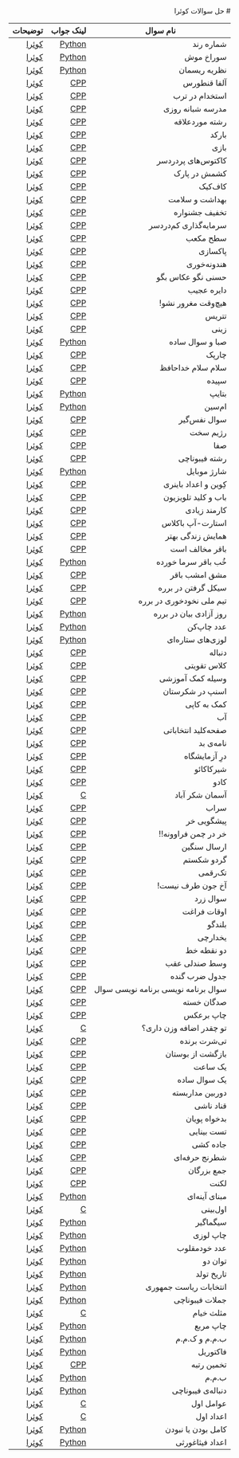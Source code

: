 
<div dir="rtl" markdown="1">
# حل سوالات کوئرا


        
 |نام سوال|لینک جواب|توضیحات
|-|-|-|
 شماره رند|[Python](/Solutions/91713.py) |[کوئرا](https://quera.org/problemset/91713/)
 سوراخ موش|[Python](/Solutions/91712.py) |[کوئرا](https://quera.org/problemset/91712/)
 نظریه ریسمان|[Python](/Solutions/83360.py) |[کوئرا](https://quera.org/problemset/83360/)
 آلفا قنطورس|[CPP](/Solutions/66859.cpp) |[کوئرا](https://quera.org/problemset/66859/)
 استخدام در ترب|[CPP](/Solutions/62455.cpp) |[کوئرا](https://quera.org/problemset/62455/)
 مدرسه شبانه روزی|[CPP](/Solutions/61038.cpp) |[کوئرا](https://quera.org/problemset/61038/)
 رشته موردعلاقه|[CPP](/Solutions/52546.cpp) |[کوئرا](https://quera.org/problemset/52546/)
 بارکد|[CPP](/Solutions/52544.cpp) |[کوئرا](https://quera.org/problemset/52544/)
 بازی|[CPP](/Solutions/52543.cpp) |[کوئرا](https://quera.org/problemset/52543/)
 کاکتوس‌های پردردسر|[CPP](/Solutions/52542.cpp) |[کوئرا](https://quera.org/problemset/52542/)
 کشمش در پارک|[CPP](/Solutions/51867.cpp) |[کوئرا](https://quera.org/problemset/51867/)
 کاف‌کیک|[CPP](/Solutions/51866.cpp) |[کوئرا](https://quera.org/problemset/51866/)
 بهداشت و سلامت|[CPP](/Solutions/51865.cpp) |[کوئرا](https://quera.org/problemset/51865/)
 تخفیف جشنواره|[CPP](/Solutions/44080.cpp) |[کوئرا](https://quera.org/problemset/44080/)
 سرمایه‌گذاری کم‌دردسر|[CPP](/Solutions/44074.cpp) |[کوئرا](https://quera.org/problemset/44074/)
 سطح مکعب|[CPP](/Solutions/44072.cpp) |[کوئرا](https://quera.org/problemset/44072/)
 پاکسازی|[CPP](/Solutions/35254.cpp) |[کوئرا](https://quera.org/problemset/35254/)
 هندونه‌خوری|[CPP](/Solutions/35253.cpp) |[کوئرا](https://quera.org/problemset/35253/)
 حسنی نگو عکاس بگو|[CPP](/Solutions/34082.cpp) |[کوئرا](https://quera.org/problemset/34082/)
 دایره عجیب|[CPP](/Solutions/34081.cpp) |[کوئرا](https://quera.org/problemset/34081/)
 هیچ‌وقت مغرور نشو!|[CPP](/Solutions/33046.cpp) |[کوئرا](https://quera.org/problemset/33046/)
 تتریس|[CPP](/Solutions/33025.cpp) |[کوئرا](https://quera.org/problemset/33025/)
 زینی|[CPP](/Solutions/33023.cpp) |[کوئرا](https://quera.org/problemset/33023/)
 صبا و سوال ساده|[Python](/Solutions/31025.py) |[کوئرا](https://quera.org/problemset/31025/)
 چارپک|[CPP](/Solutions/31022.cpp) |[کوئرا](https://quera.org/problemset/31022/)
 سلام سلام خداحافظ|[CPP](/Solutions/31021.cpp) |[کوئرا](https://quera.org/problemset/31021/)
 سپیده|[CPP](/Solutions/31020.cpp) |[کوئرا](https://quera.org/problemset/31020/)
 بتایپ|[Python](/Solutions/28948.py) |[کوئرا](https://quera.org/problemset/28948/)
 ام‌سین|[Python](/Solutions/28947.py) |[کوئرا](https://quera.org/problemset/28947/)
 سوال نفس‌گیر|[CPP](/Solutions/26651.cpp) |[کوئرا](https://quera.org/problemset/26651/)
 رژیم سخت|[CPP](/Solutions/20256.cpp) |[کوئرا](https://quera.org/problemset/20256/)
 صفا|[CPP](/Solutions/17679.cpp) |[کوئرا](https://quera.org/problemset/17679/)
 رشته فیبوناچی|[CPP](/Solutions/17675.cpp) |[کوئرا](https://quera.org/problemset/17675/)
 شارژ موبایل|[Python](/Solutions/17244.py) |[کوئرا](https://quera.org/problemset/17244/)
 کِوین و اعداد باینری|[CPP](/Solutions/14583.cpp) |[کوئرا](https://quera.org/problemset/14583/)
 باب و کلید تلویزیون|[CPP](/Solutions/14580.cpp) |[کوئرا](https://quera.org/problemset/14580/)
 کارمند زیادی|[CPP](/Solutions/10636.cpp) |[کوئرا](https://quera.org/problemset/10636/)
 استارت-آپ باکلاس|[CPP](/Solutions/10326.cpp) |[کوئرا](https://quera.org/problemset/10326/)
 همایش زندگی بهتر|[CPP](/Solutions/10325.cpp) |[کوئرا](https://quera.org/problemset/10325/)
 باقر مخالف است|[CPP](/Solutions/10233.cpp) |[کوئرا](https://quera.org/problemset/10233/)
 خُب باقر سرما خورده|[Python](/Solutions/10231.py) |[کوئرا](https://quera.org/problemset/10231/)
 مشق امشب باقر|[CPP](/Solutions/10230.cpp) |[کوئرا](https://quera.org/problemset/10230/)
 سیکل گرفتن در برره|[CPP](/Solutions/10166.cpp) |[کوئرا](https://quera.org/problemset/10166/)
 تیم ملی نخودخوری در برره|[CPP](/Solutions/10163.cpp) |[کوئرا](https://quera.org/problemset/10163/)
 روز آزادی بیان در برره|[Python](/Solutions/10162.py) |[کوئرا](https://quera.org/problemset/10162/)
 عدد چاپ‌کن|[Python](/Solutions/9774.py) |[کوئرا](https://quera.org/problemset/9774/)
 لوزی‌های ستاره‌ای|[Python](/Solutions/9773.py) |[کوئرا](https://quera.org/problemset/9773/)
 دنباله|[CPP](/Solutions/9057.cpp) |[کوئرا](https://quera.org/problemset/9057/)
 کلاس تقویتی|[CPP](/Solutions/9022.cpp) |[کوئرا](https://quera.org/problemset/9022/)
 وسیله کمک آموزشی|[CPP](/Solutions/9021.cpp) |[کوئرا](https://quera.org/problemset/9021/)
 اسنپ در شکرستان|[CPP](/Solutions/8938.cpp) |[کوئرا](https://quera.org/problemset/8938/)
 کمک به کاپی|[CPP](/Solutions/8838.cpp) |[کوئرا](https://quera.org/problemset/8838/)
 آب|[CPP](/Solutions/8527.cpp) |[کوئرا](https://quera.org/problemset/8527/)
 صفحه‌کلید انتخاباتی|[CPP](/Solutions/7998.cpp) |[کوئرا](https://quera.org/problemset/7998/)
 نامه‌ی بد|[CPP](/Solutions/7609.cpp) |[کوئرا](https://quera.org/problemset/7609/)
 درِ آزمایشگاه|[CPP](/Solutions/6404.cpp) |[کوئرا](https://quera.org/problemset/6404/)
 شیرکاکائو|[CPP](/Solutions/6395.cpp) |[کوئرا](https://quera.org/problemset/6395/)
 کادو|[CPP](/Solutions/6142.cpp) |[کوئرا](https://quera.org/problemset/6142/)
 آسمان شکر آباد|[C](/Solutions/6082.c) |[کوئرا](https://quera.org/problemset/6082/)
 سراب|[CPP](/Solutions/4067.cpp) |[کوئرا](https://quera.org/problemset/4067/)
 پیشگویی خر|[CPP](/Solutions/4066.cpp) |[کوئرا](https://quera.org/problemset/4066/)
 خر در چمن فراوونه!!|[CPP](/Solutions/4065.cpp) |[کوئرا](https://quera.org/problemset/4065/)
 ارسال سنگین|[CPP](/Solutions/3558.cpp) |[کوئرا](https://quera.org/problemset/3558/)
 گردو شکستم|[CPP](/Solutions/3540.cpp) |[کوئرا](https://quera.org/problemset/3540/)
 تک‌رقمی|[CPP](/Solutions/3539.cpp) |[کوئرا](https://quera.org/problemset/3539/)
 آخ جون طرف نیست!|[CPP](/Solutions/3538.cpp) |[کوئرا](https://quera.org/problemset/3538/)
 سوال زرد|[CPP](/Solutions/3537.cpp) |[کوئرا](https://quera.org/problemset/3537/)
 اوقات فراغت|[CPP](/Solutions/3431.cpp) |[کوئرا](https://quera.org/problemset/3431/)
 بلندگو|[CPP](/Solutions/3430.cpp) |[کوئرا](https://quera.org/problemset/3430/)
 یخدارچی|[CPP](/Solutions/3429.cpp) |[کوئرا](https://quera.org/problemset/3429/)
 دو نقطه خط|[CPP](/Solutions/3414.cpp) |[کوئرا](https://quera.org/problemset/3414/)
 وسط صندلی عقب|[CPP](/Solutions/3412.cpp) |[کوئرا](https://quera.org/problemset/3412/)
 جدول ضرب گنده|[CPP](/Solutions/3409.cpp) |[کوئرا](https://quera.org/problemset/3409/)
 سوال برنامه نویسی برنامه نویسی سوال|[CPP](/Solutions/3408.cpp) |[کوئرا](https://quera.org/problemset/3408/)
 صدگان خسته|[CPP](/Solutions/3406.cpp) |[کوئرا](https://quera.org/problemset/3406/)
 چاپ برعکس|[CPP](/Solutions/3405.cpp) |[کوئرا](https://quera.org/problemset/3405/)
 تو چقدر اضافه وزن داری؟|[C](/Solutions/3404.c) |[کوئرا](https://quera.org/problemset/3404/)
 تی‌شرت برنده|[CPP](/Solutions/3107.cpp) |[کوئرا](https://quera.org/problemset/3107/)
 بازگشت از بوستان|[CPP](/Solutions/3029.cpp) |[کوئرا](https://quera.org/problemset/3029/)
 یک ساعت|[CPP](/Solutions/2886.cpp) |[کوئرا](https://quera.org/problemset/2886/)
 یک سوال ساده|[CPP](/Solutions/2885.cpp) |[کوئرا](https://quera.org/problemset/2885/)
 دوربین مداربسته|[CPP](/Solutions/2794.cpp) |[کوئرا](https://quera.org/problemset/2794/)
 قناد ناشی|[CPP](/Solutions/2757.cpp) |[کوئرا](https://quera.org/problemset/2757/)
 بدخواه پویان|[CPP](/Solutions/2705.cpp) |[کوئرا](https://quera.org/problemset/2705/)
 تست بینایی|[CPP](/Solutions/2659.cpp) |[کوئرا](https://quera.org/problemset/2659/)
 جاده کشی|[CPP](/Solutions/2637.cpp) |[کوئرا](https://quera.org/problemset/2637/)
 شطرنج حرفه‌ای|[CPP](/Solutions/2636.cpp) |[کوئرا](https://quera.org/problemset/2636/)
 جمع بزرگان|[CPP](/Solutions/2551.cpp) |[کوئرا](https://quera.org/problemset/2551/)
 لکنت|[CPP](/Solutions/2530.cpp) |[کوئرا](https://quera.org/problemset/2530/)
 مبنای آینه‌ای|[Python](/Solutions/651.py) |[کوئرا](https://quera.org/problemset/651/)
 اول‌بینی|[C](/Solutions/649.c) |[کوئرا](https://quera.org/problemset/649/)
 سیگماگیر|[Python](/Solutions/647.py) |[کوئرا](https://quera.org/problemset/647/)
 چاپ لوزی|[Python](/Solutions/618.py) |[کوئرا](https://quera.org/problemset/618/)
 عدد خودمقلوب|[Python](/Solutions/617.py) |[کوئرا](https://quera.org/problemset/617/)
 توان دو|[Python](/Solutions/616.py) |[کوئرا](https://quera.org/problemset/616/)
 تاریخ تولد|[Python](/Solutions/615.py) |[کوئرا](https://quera.org/problemset/615/)
 انتخابات ریاست جمهوری|[Python](/Solutions/604.py) |[کوئرا](https://quera.org/problemset/604/)
 جملات فیبوناچی|[Python](/Solutions/596.py) |[کوئرا](https://quera.org/problemset/596/)
 مثلث خیام|[C](/Solutions/595.c) |[کوئرا](https://quera.org/problemset/595/)
 چاپ مربع|[Python](/Solutions/591.py) |[کوئرا](https://quera.org/problemset/591/)
 ب.م.م و ک.م.م|[Python](/Solutions/590.py) |[کوئرا](https://quera.org/problemset/590/)
 فاکتوریل|[Python](/Solutions/589.py) |[کوئرا](https://quera.org/problemset/589/)
 تخمین رتبه|[CPP](/Solutions/445.cpp) |[کوئرا](https://quera.org/problemset/445/)
 ب.م.م|[Python](/Solutions/305.py) |[کوئرا](https://quera.org/problemset/305/)
 دنباله‌ی فیبوناچی|[Python](/Solutions/303.py) |[کوئرا](https://quera.org/problemset/303/)
 عوامل اول|[C](/Solutions/298.c) |[کوئرا](https://quera.org/problemset/298/)
 اعداد اول|[C](/Solutions/293.c) |[کوئرا](https://quera.org/problemset/293/)
 کامل بودن یا نبودن|[Python](/Solutions/282.py) |[کوئرا](https://quera.org/problemset/282/)
 اعداد فیثاغورثی|[Python](/Solutions/280.py) |[کوئرا](https://quera.org/problemset/280/)




